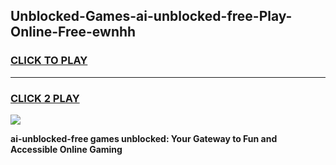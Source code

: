 
## Unblocked-Games-ai-unblocked-free-Play-Online-Free-ewnhh
<h3>
<a href="https://premium76.site?title=ai-unblocked-free&ref=26A">CLICK TO PLAY</a></h3>
<hr>

<h3>
<a href="https://premium76.site?title=ai-unblocked-free&ref=26A">CLICK 2 PLAY</a>
  
</h3>

<a href="https://premium76.site?title=ai-unblocked-free&ref=26A"><img src="https://clearcache.store/games.png"></a>


**ai-unblocked-free games unblocked: Your Gateway to Fun and Accessible Online Gaming**
